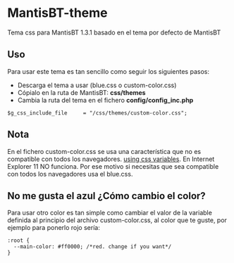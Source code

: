 # MantisBT-theme
Tema css para MantisBT 1.3.1 basado en el tema por defecto de MantisBT

## Uso
Para usar este tema es tan sencillo como seguir los siguientes pasos:
- Descarga el tema a usar (blue.css o custom-color.css)
- Cópialo en la ruta de MantisBT: **css/themes**
- Cambia la ruta del tema en el fichero **config/config_inc.php**
```
$g_css_include_file     = "/css/themes/custom-color.css";
```

## Nota
En el fichero  custom-color.css se usa una característica que no es compatible con todos los navegadores. [using css variables](https://developer.mozilla.org/en-US/docs/Web/CSS/Using_CSS_variables). En Internet Explorer 11 NO funciona.
Por ese motivo si necesitas que sea compatible con todos los navegadores usa el blue.css.

## No me gusta el azul ¿Cómo cambio el color?
Para usar otro color es tan simple como cambiar el valor de la variable definida al principio del archivo custom-color.css, al color que te guste, por ejemplo para ponerlo rojo sería:

```
:root {
  --main-color: #ff0000; /*red. change if you want*/
}
```






